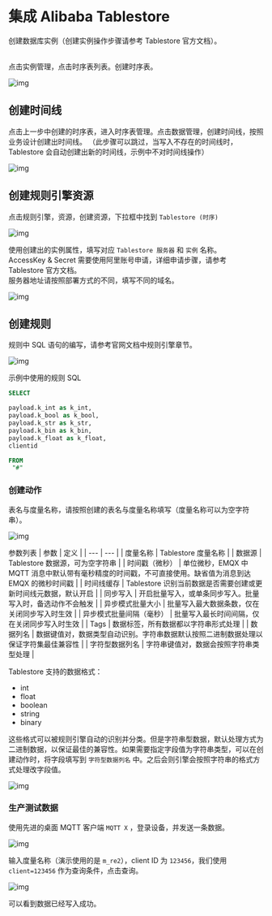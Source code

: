 # 集成 Alibaba Tablestore

创建数据库实例（创建实例操作步骤请参考 Tablestore 官方文档）。

</br>点击实例管理，点击时序表列表。创建时序表。

![img](./assets/rule-engine/tablestore/instance_manage.png)

## 创建时间线

点击上一步中创建的时序表，进入时序表管理。点击数据管理，创建时间线，按照业务设计创建出时间线。
（此步骤可以跳过，当写入不存在的时间线时，Tablestore 会自动创建出新的时间线，示例中不对时间线操作）

![img](./assets/rule-engine/tablestore/timeline_mamge.png)

## 创建规则引擎资源

点击规则引擎，资源，创建资源，下拉框中找到 `Tablestore (时序)`

![img](./assets/rule-engine/tablestore/create_resource.png)

使用创建出的实例属性，填写对应 `Tablestore 服务器` 和 `实例` 名称。
</br>
AccessKey & Secret 需要使用阿里账号申请，详细申请步骤，请参考 Tablestore 官方文档。
</br>
服务器地址请按照部署方式的不同，填写不同的域名。

![img](./assets/rule-engine/tablestore/tablestore_data.png)

## 创建规则

规则中 SQL 语句的编写，请参考官网文档中规则引擎章节。

![img](./assets/rule-engine/tablestore/create_rule.png)

示例中使用的规则 SQL

```SQL
SELECT

payload.k_int as k_int,
payload.k_bool as k_bool,
payload.k_str as k_str,
payload.k_bin as k_bin,
payload.k_float as k_float,
clientid

FROM
 "#"
```

### 创建动作
表名与度量名称，请按照创建的表名与度量名称填写（度量名称可以为空字符串）。

![img](./assets/rule-engine/tablestore/create_action.png)

参数列表
| 参数 | 定义 |
| --- | --- |
| 度量名称 | Tablestore 度量名称 |
| 数据源 | Tablestore 数据源，可为空字符串 |
| 时间戳（微秒） | 单位微秒，EMQX 中 MQTT 消息中默认带有毫秒精度的时间戳，不可直接使用。缺省值为消息到达 EMQX 的微秒时间戳 |
| 时间线缓存 | Tablestore 识别当前数据是否需要创建或更新时间线元数据，默认开启 |
| 同步写入 | 开启批量写入，或单条同步写入。批量写入时，备选动作不会触发 |
| 异步模式批量大小 | 批量写入最大数据条数，仅在关闭同步写入时生效 |
| 异步模式批量间隔（毫秒） | 批量写入最长时间间隔，仅在关闭同步写入时生效 |
| Tags | 数据标签，所有数据都以字符串形式处理 |
| 数据列名 | 数据键值对，数据类型自动识别。字符串数据默认按照二进制数据处理以保证字符集最佳兼容性 |
| 字符型数据列名 | 字符串键值对，数据会按照字符串类型处理 |

Tablestore 支持的数据格式：

- int
- float
- boolean
- string
- binary

这些格式可以被规则引擎自动的识别并分类。但是字符串型数据，默认处理方式为二进制数据，以保证最佳的兼容性。如果需要指定字段值为字符串类型，可以在创建动作时，将字段填写到 `字符型数据列名` 中。之后会则引擎会按照字符串的格式方式处理改字段值。

![img](./assets/rule-engine/tablestore/create_str_action.png)

### 生产测试数据

使用先进的桌面 MQTT 客户端 `MQTT X` ，登录设备，并发送一条数据。

![img](./assets/rule-engine/tablestore/create_test_data.png)

输入度量名称（演示使用的是 `m_re2`），client ID 为 `123456`，我们使用 `client=123456` 作为查询条件，点击查询。

![img](./assets/rule-engine/tablestore/query_data.png)

可以看到数据已经写入成功。

